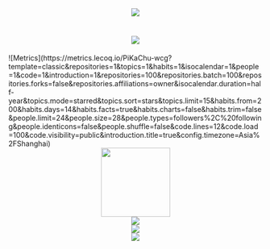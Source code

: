 <!--
**PiKaChu-wcg/PiKaChu-wcg** is a ✨ _special_ ✨ repository because its `README.md` (this file) appears on your GitHub profile.

Here are some ideas to get you started:

- 🔭 I’m currently working on ...
- 🌱 I’m currently learning ...
- 👯 I’m looking to collaborate on ...
- 🤔 I’m looking for help with ...
- 💬 Ask me about ...
- 📫 How to reach me: ...
- 😄 Pronouns: ...
- ⚡ Fun fact: ...
-->

<div align="center"> <img src="https://activity-graph.herokuapp.com/graph?username=PiKaChu-wcg&theme=xcode" /> </div>
<h1 align="center"> <a href="https://sunguoqi.com/"> <img src="https://readme-typing-svg.herokuapp.com/?lines=console.log(%22Hello%2C%20World!%22);皮卡丘，皮卡皮卡！！&center=true&size=27"> </a> </h1>
![Metrics](https://metrics.lecoq.io/PiKaChu-wcg?template=classic&repositories=1&topics=1&habits=1&isocalendar=1&people=1&code=1&introduction=1&repositories=100&repositories.batch=100&repositories.forks=false&repositories.affiliations=owner&isocalendar.duration=half-year&topics.mode=starred&topics.sort=stars&topics.limit=15&habits.from=200&habits.days=14&habits.facts=true&habits.charts=false&habits.trim=false&people.limit=24&people.size=28&people.types=followers%2C%20following&people.identicons=false&people.shuffle=false&code.lines=12&code.load=100&code.visibility=public&introduction.title=true&config.timezone=Asia%2FShanghai)
<div align="center"> <img height="137px" src="https://github-readme-stats.vercel.app/api?username=PiKaChu-wcg&hide_title=true&hide_border=true&show_icons=trueline_height=21&text_color=000&icon_color=000&bg_color=0,ea6161,ffc64d,fffc4d,52fa5a&theme=graywhite" /> </div>
<div align="center"> <img src="https://github-readme-stats.vercel.app/api/top-langs/?username=PiKaChu-wcg&hide_title=true&hide_border=true&layout=compact&langs_count=6&text_color=000&icon_color=fff&bg_color=0,52fa5a,4dfcff,c64dff&theme=graywhite" /> </div>
<div align="center"> <img src="https://github-profile-trophy.vercel.app/?username=PiKaChu-wcg" /> </div>
<div align="center"> <img src="https://visitor-badge.glitch.me/badge?page_id=PiKaChu-wcg" /> </div>

